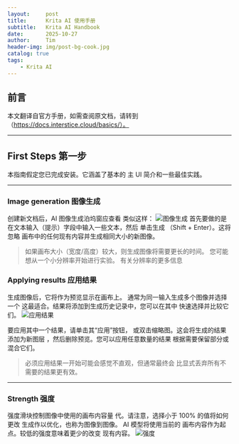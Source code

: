 ```yaml
---
layout:     post
title:      Krita AI 使用手册
subtitle:   Krita AI Handbook
date:       2025-10-27
author:     Tim
header-img: img/post-bg-cook.jpg
catalog: true
tags:
    - Krita AI
---
```


## 前言

本文翻译自官方手册，如需查阅原文档，请转到（https://docs.interstice.cloud/basics/）。

---

## First Steps 第一步

本指南假定您已完成安装。它涵盖了基本的 主 UI 简介和一些最佳实践。

---

### Image generation 图像生成

创建新文档后，AI 图像生成泊坞窗应查看 类似这样：
![图像生成](https://docs.interstice.cloud/_astro/generation-docker.Cwwncv1X_Z22EAIw.webp)
首先要做的是在文本输入（提示）字段中输入一些文本，然后 单击生成 （Shift + Enter）。这将忽略 画布中的任何现有内容并生成相同大小的新图像。
> 如果画布大小（宽度/高度）较大，则生成图像将需要更长的时间。 您可能想从一个小分辨率开始进行实验。 有关分辨率的更多信息

### Applying results 应用结果

生成图像后，它将作为预览显示在画布上。 通常为同一输入生成多个图像并选择一个 这最适合。结果将添加到生成历史记录中，您可以在其中 快速选择并比较它们。
![应用结果](https://docs.interstice.cloud/_astro/generation-history.cCeBQZxm_2rOnca.webp)

要应用其中一个结果，请单击其“应用”按钮， 或双击缩略图。这会将生成的结果添加为新图层 ，然后删除预览。您可以应用任意数量的结果 根据需要保留部分或混合它们。

> 必须应用结果一开始可能会感觉不直观，但通常最终会 比显式丢弃所有不需要的结果更有效。

---

### Strength 强度

强度滑块控制图像中使用的画布内容量 代。请注意，选择小于 100% 的值将如何更改 生成作以优化，也称为图像到图像。 AI 模型将使用当前的 画布内容作为起点。较低的强度意味着更少的改变 现有内容。
![强度](https://docs.interstice.cloud/_astro/strength-slider.BZz0yTJw_ZdknNI.webp)

